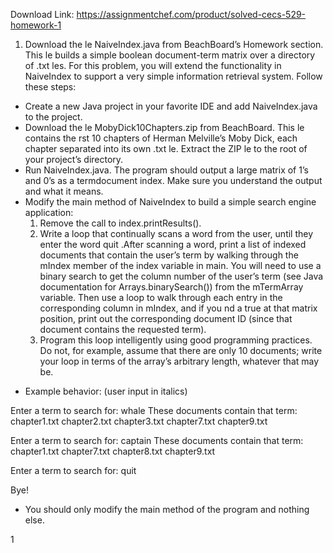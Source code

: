Download Link: https://assignmentchef.com/product/solved-cecs-529-homework-1
<br>



<ol>

 <li>Download the le NaiveIndex.java from BeachBoard’s Homework section. This le builds a simple boolean document-term matrix over a directory of .txt les. For this problem, you will extend the functionality in NaiveIndex to support a very simple information retrieval system. Follow these steps:</li>

</ol>

<ul>

 <li>Create a new Java project in your favorite IDE and add NaiveIndex.java to the project.</li>

 <li>Download the le MobyDick10Chapters.zip from BeachBoard. This le contains the rst 10 chapters of Herman Melville’s Moby Dick, each chapter separated into its own .txt le. Extract the ZIP le to the root of your project’s directory.</li>

 <li>Run NaiveIndex.java. The program should output a large matrix of 1’s and 0’s as a termdocument index. Make sure you understand the output and what it means.</li>

 <li>Modify the main method of NaiveIndex to build a simple search engine application:

  <ol>

   <li>Remove the call to index.printResults().</li>

   <li>Write a loop that continually scans a word from the user, until they enter the word quit .After scanning a word, print a list of indexed documents that contain the user’s term by walking through the mIndex member of the index variable in main. You will need to use a binary search to get the column number of the user’s term (see Java documentation for Arrays.binarySearch()) from the mTermArray variable. Then use a loop to walk through each entry in the corresponding column in mIndex, and if you nd a true at that matrix position, print out the corresponding document ID (since that document contains the requested term).</li>

   <li>Program this loop intelligently using good programming practices. Do not, for example, assume that there are only 10 documents; write your loop in terms of the array’s arbitrary length, whatever that may be.</li>

  </ol></li>

</ul>

<ul>

 <li>Example behavior: (user input in italics)</li>

</ul>

Enter a term to search for:    whale These documents contain that term: chapter1.txt chapter2.txt chapter3.txt chapter7.txt chapter9.txt

Enter a term to search for:    captain These documents contain that term: chapter1.txt chapter7.txt chapter8.txt chapter9.txt

Enter a term to search for:               quit

Bye!

<ul>

 <li>You should only modify the main method of the program and nothing else.</li>

</ul>

1
